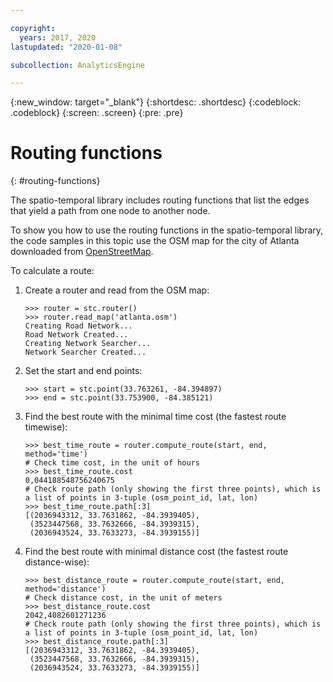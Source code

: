 ```yaml
---

copyright:
  years: 2017, 2020
lastupdated: "2020-01-08"

subcollection: AnalyticsEngine

---
```



{:new_window: target="_blank"}
{:shortdesc: .shortdesc}
{:codeblock: .codeblock}
{:screen: .screen}
{:pre: .pre}

# Routing functions
{: #routing-functions}

The spatio-temporal library includes routing functions that list the edges that yield a path from one node to another node.

To show you how to use the routing functions in the spatio-temporal library, the code samples in this topic use the OSM map for the city of Atlanta downloaded from [OpenStreetMap](https://www.openstreetmap.org).

To calculate a route:
1. Create a router and read from the OSM map:
    ```
    >>> router = stc.router()
    >>> router.read_map('atlanta.osm')
    Creating Road Network...
    Road Network Created...
    Creating Network Searcher...
    Network Searcher Created...
    ```
2. Set the start and end points:
    ```
    >>> start = stc.point(33.763261, -84.394897)
    >>> end = stc.point(33.753900, -84.385121)
    ```
3. Find the best route with the minimal time cost (the fastest route timewise):
    ```
    >>> best_time_route = router.compute_route(start, end, method='time')
    # Check time cost, in the unit of hours
    >>> best_time_route.cost
    0,044188548756240675
    # Check route path (only showing the first three points), which is a list of points in 3-tuple (osm_point_id, lat, lon)
    >>> best_time_route.path[:3]
    [(2036943312, 33.7631862, -84.3939405),
     (3523447568, 33.7632666, -84.3939315),
     (2036943524, 33.7633273, -84.3939155)]
    ```
4. Find the best route with minimal distance cost (the fastest route distance-wise):
    ```
    >>> best_distance_route = router.compute_route(start, end, method='distance')
    # Check distance cost, in the unit of meters
    >>> best_distance_route.cost
    2042,4082601271236
    # Check route path (only showing the first three points), which is a list of points in 3-tuple (osm_point_id, lat, lon)
    >>> best_distance_route.path[:3]
    [(2036943312, 33.7631862, -84.3939405),
     (3523447568, 33.7632666, -84.3939315),
     (2036943524, 33.7633273, -84.3939155)]
    ```
